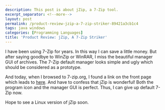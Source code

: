 ```yaml
---
description: This post is about jZip, a 7-Zip tool.
excerpt_separator: <!--more-->
layout: post
permalink: /product-review-jzip-a-7-zip-striker-89421a3cb1c4
tags: java windows
categories: [Programming Languages]
title: 'Product Review: jZip, A 7-Zip Striker'
---
```

I have been using 7-Zip for years. In this way I can save a little money. But after saying goodbye to WinZip or WinRAR, I miss the beautiful manager GUI of archives. The 7-Zip default manager looks simple and ugly which should be considered as a prototype.

And today, when I browsed to 7-zip.org, I found a link on the front page which leads to [here](http://www.jzip.com/). And have to confess that jZip is wonderful! Both the program icon and the manager GUI is perfect. Thus, I can give up default 7-Zip now.

Hope to see a Linux version of jZip soon.
<!--more-->

